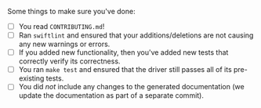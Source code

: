 <!--
Thanks for contributing!
-->

Some things to make sure you've done:
- [ ] You read `CONTRIBUTING.md`!
- [ ] Ran `swiftlint` and ensured that your additions/deletions are not causing any
new warnings or errors.
- [ ] If you added new functionality, then you've added new tests that correctly
verify its correctness.
- [ ] You ran `make test` and ensured that the driver still passes all of its
pre-existing tests.
- [ ] You did _not_ include any changes to the generated documentation (we update
the documentation as part of a separate commit).

<!--
Thanks again!
-->

